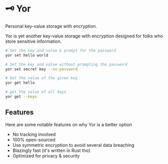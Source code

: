 
# :old_key: Yor

Personal key-value storage with encryption.

Yor is yet another key-value storage with encryption designed for folks who store sensitive information.

```sh
# Set the key and value & prompt for the password
yor set hello world

# Set the key and value without prompting the password
yor set secret key --no-password

# Get the value of the given key
yor get hello 

# get the value of all keys
yor get --keys
```

## Features
Here are some notable features on why Yor is a better option
- No tracking involved
- 100% open-sourced
- Use symmetric encryption to avoid several data breaching
- Blazingly fast (it's written in Rust tho)
- Optimized for privacy & security
